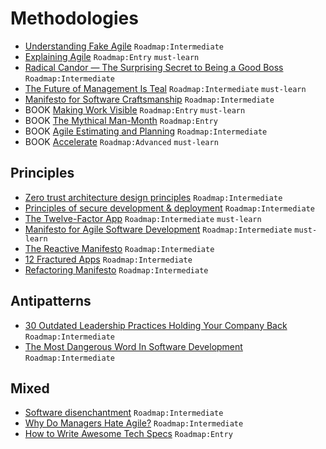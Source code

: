 # Methodologies

 - [Understanding Fake Agile](https://www.forbes.com/sites/stevedenning/2019/05/23/understanding-fake-agile) `Roadmap:Intermediate`
 - [Explaining Agile](https://www.forbes.com/sites/stevedenning/2016/09/08/explaining-agile/) `Roadmap:Entry` `must-learn`
 - [Radical Candor — The Surprising Secret to Being a Good Boss](https://firstround.com/review/radical-candor-the-surprising-secret-to-being-a-good-boss/) `Roadmap:Intermediate`
 - [The Future of Management Is Teal](https://www.strategy-business.com/article/00344) `Roadmap:Intermediate` `must-learn`
 - [Manifesto for Software Craftsmanship](http://manifesto.softwarecraftsmanship.org/) `Roadmap:Intermediate`
 - BOOK [Making Work Visible](https://www.amazon.com/Making-Work-Visible-Exposing-Optimize/dp/1942788150) `Roadmap:Entry` `must-learn`
 - BOOK [The Mythical Man-Month](https://www.amazon.com/Mythical-Man-Month-Essays-Software-Engineering/dp/0201835959)  `Roadmap:Entry`
 - BOOK [Agile Estimating and Planning](https://www.amazon.com/Agile-Estimating-Planning-Mike-Cohn/dp/0131479415) `Roadmap:Intermediate`
 - BOOK [Accelerate](https://www.amazon.com/Accelerate-Building-Performing-Technology-Organizations/dp/1942788339) `Roadmap:Advanced` `must-learn`

## Principles

 - [Zero trust architecture design principles](https://github.com/ukncsc/zero-trust-architecture) `Roadmap:Intermediate`
 - [Principles of secure development & deployment](https://github.com/ukncsc/secure-development-and-deployment) `Roadmap:Intermediate`
 - [The Twelve-Factor App](https://www.12factor.net/) `Roadmap:Intermediate` `must-learn`
 - [Manifesto for Agile Software Development](https://agilemanifesto.org/) `Roadmap:Intermediate` `must-learn`
 - [The Reactive Manifesto](https://www.reactivemanifesto.org/) `Roadmap:Intermediate`
 - [12 Fractured Apps](https://medium.com/@kelseyhightower/12-fractured-apps-1080c73d481c) `Roadmap:Intermediate`
 - [Refactoring Manifesto](https://refactoringmanifesto.org/) `Roadmap:Intermediate`

## Antipatterns

 - [30 Outdated Leadership Practices Holding Your Company Back](https://www.forbes.com/sites/mikemyatt/2013/07/28/30-outdated-leadership-practices-holding-your-company-back) `Roadmap:Intermediate`
 - [The Most Dangerous Word In Software Development](https://alistapart.com/blog/post/the-most-dangerous-word-in-software-development/) `Roadmap:Intermediate`

## Mixed

 - [Software disenchantment](https://tonsky.me/blog/disenchantment/) `Roadmap:Intermediate`
 - [Why Do Managers Hate Agile?](https://www.forbes.com/sites/stevedenning/2015/01/26/why-do-managers-hate-agile/) `Roadmap:Intermediate`
 - [How to Write Awesome Tech Specs](https://eng.lyft.com/awesome-tech-specs-86eea8e45bb9) `Roadmap:Entry`
